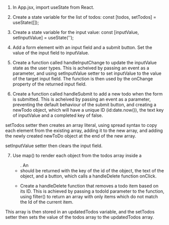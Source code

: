 1. In App.jsx, import useState from React.

2. Create a state variable for the list of todos: const [todos, setTodos] = useState([]);

3. Create a state variable for the input value: const [inputValue, setInputValue] = useState('');

4. Add a form element with an input field and a submit button.  Set the value of the input field to inputValue.

5. Create a function called handleInputChange to update the inputValue state as the user types.  This is acheived by passing an event as a parameter, and using setInputValue setter to set inputValue to the value of the target input field.  The function is then used by the onChange property of the returned input field.

6. Create a function called handleSubmit to add a new todo when the form is submitted.  This is acheived by passing an event as a parameter, preventing the default behaviour of the submit button, and creating a newTodo object, which will have a unique ID (id:date.now()), the text key of inputValue and a completed key of false.

setTodos setter then creates an array literal, using spread syntax to copy each element from the existing array, adding it to the new array, and adding the newly created newToDo object at the end of the new array.

setInputValue setter then clears the input field.

7. Use map() to render each object from the todos array inside a <ul>.  An <li> should be returned with the key of the id of the object, the text of the object, and a button, which calls a handleDelete function onClick.  

8. Create a handleDelete function that removes a todo item based on its ID.  This is achieved by passing a todoId parameter to the function, using filter() to return an array with only items which do not match the Id of the current item.

This array is then stored in an updatedTodos variable, and the setTodos setter then sets the value of the todos array to the updatedTodos array.